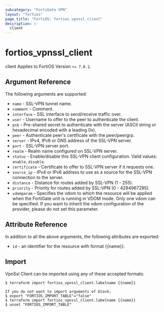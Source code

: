 ```yaml
---
subcategory: "FortiGate VPN"
layout: "fortios"
page_title: "FortiOS: fortios_vpnssl_client"
description: |-
  client
---
```


# fortios_vpnssl_client
client Applies to FortiOS Version `>= 7.0.1`.

## Argument Reference

The following arguments are supported:

* `name` - SSL-VPN tunnel name.
* `comment` - Comment.
* `interface` - SSL interface to send/receive traffic over.
* `user` - Username to offer to the peer to authenticate the client.
* `psk` - Pre-shared secret to authenticate with the server (ASCII string or hexadecimal encoded with a leading 0x).
* `peer` - Authenticate peer's certificate with the peer/peergrp.
* `server` - IPv4, IPv6 or DNS address of the SSL-VPN server.
* `port` - SSL-VPN server port.
* `realm` - Realm name configured on SSL-VPN server.
* `status` - Enable/disable this SSL-VPN client configuration. Valid values: `enable`, `disable`.
* `certificate` - Certificate to offer to SSL-VPN server if it requests one.
* `source_ip` - IPv4 or IPv6 address to use as a source for the SSL-VPN connection to the server.
* `distance` - Distance for routes added by SSL-VPN (1 - 255).
* `priority` - Priority for routes added by SSL-VPN (0 - 4294967295).
* `vdomparam` - Specifies the vdom to which the resource will be applied when the FortiGate unit is running in VDOM mode. Only one vdom can be specified. If you want to inherit the vdom configuration of the provider, please do not set this parameter.


## Attribute Reference

In addition to all the above arguments, the following attributes are exported:
* `id` - an identifier for the resource with format {{name}}.

## Import

VpnSsl Client can be imported using any of these accepted formats:
```
$ terraform import fortios_vpnssl_client.labelname {{name}}

If you do not want to import arguments of block:
$ export "FORTIOS_IMPORT_TABLE"="false"
$ terraform import fortios_vpnssl_client.labelname {{name}}
$ unset "FORTIOS_IMPORT_TABLE"
```
